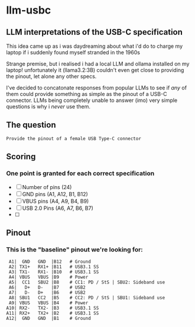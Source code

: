 # llm-usbc

## LLM interpretations of the USB-C specification

This idea came up as i was daydreaming about what i'd do to charge my laptop if i suddenly found myself stranded in the 1960s

Strange premise, but i realised i had a local LLM and ollama installed on my laptop! unfortunately it (llama3.2:3B) couldn't even get close to providing the pinout, let alone any other specs.

I've decided to concatonate responses from popular LLMs to see if *any* of them could provide something as simple as the pinout of a USB-C connector. LLMs being completely unable to answer (imo) very simple questions is why i *never* use them.

## The question

```
Provide the pinout of a female USB Type-C connector
```

## Scoring

### One point is granted for each correct specification

- [ ] Number of pins (24)
- [ ] GND pins (A1, A12, B1, B12)
- [ ] VBUS pins (A4, A9, B4, B9)
- [ ] USB 2.0 Pins (A6, A7, B6, B7)
- [ ]

## Pinout

### This is the "baseline" pinout we're looking for:

```
 A1|  GND   GND  |B12   # Ground
 A2| TX1+   RX1+ |B11   # USB3.1 SS
 A3| TX1-   RX1- |B10   # USB3.1 SS
 A4| VBUS   VBUS |B9    # Power
 A5|  CC1   SBU2 |B8    # CC1: PD / StS | SBU2: Sideband use
 A6|   D+   D-   |B7    # USB2
 A7|   D-   D+   |B6    # USB2
 A8| SBU1   CC2  |B5    # CC2: PD / StS | SBU1: Sideband use
 A9| VBUS   VBUS |B4    # Power
A10| RX2-   TX2- |B3    # USB3.1 SS
A11| RX2+   TX2+ |B2    # USB3.1 SS
A12|  GND   GND  |B1    # Ground
```

